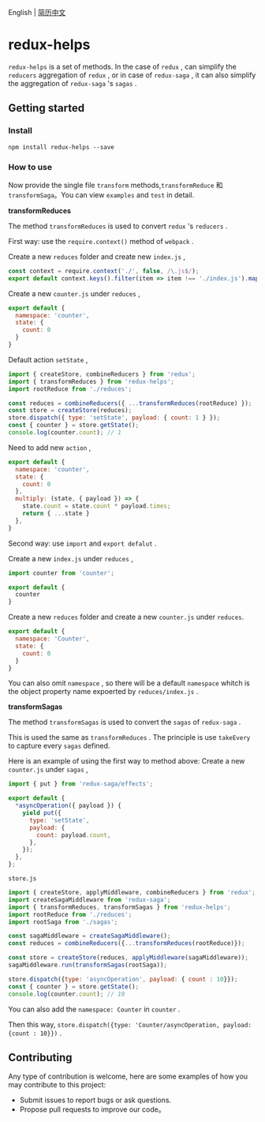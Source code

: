 English | [简历中文](./README.zh-CN.md)

# redux-helps

`redux-helps` is a set of methods. In the case of `redux` , can simplify the `reducers` aggregation of `redux` , or in case of `redux-saga` , it can also simplify the  aggregation of `redux-saga` 's `sagas` .

## Getting started

### Install
```
npm install redux-helps --save
```

### How to use

Now provide the single file `transform` methods,`transformReduce` 和 `transformSaga`。You can view `examples` and `test` in detail.

**transformReduces**

The method `transformReduces` is used to convert `redux` 's `reducers` .

First way: use the `require.context()` method of `webpack` .

Create a new `reduces` folder and create new `index.js` ,
```javascript
const context = require.context('./', false, /\.js$/);
export default context.keys().filter(item => item !== './index.js').map(key => context(key));
```
Create a new `counter.js` under `reduces` ,
```javascript
export default {
  namespace: 'counter',
  state: {
    count: 0
  }
}
```
Default action `setState` ,
```javascript
import { createStore, combineReducers } from 'redux';
import { transformReduces } from 'redux-helps';
import rootReduce from './reduces';

const reduces = combineReducers({ ...transformReduces(rootReduce) });
const store = createStore(reduces);
store.dispatch({ type: 'setState', payload: { count: 1 } });
const { counter } = store.getState();
console.log(counter.count); // 1
```
Need to add new `action` ,
```javascript
export default {
  namespace: 'counter',
  state: {
    count: 0
  },
  multiply: (state, { payload }) => {
    state.count = state.count * payload.times;
    return { ...state }
  },
}
```
Second way: use `import` and `export defalut` .

Create a new `index.js` under `reduces` ,
```javascript
import counter from 'counter';

export default {
  counter
}
```
Create a new `reduces` folder and create a new `counter.js` under `reduces`.
```javascript
export default {
  namespace: 'Counter',
  state: {
    count: 0
  }
}
```
You can also omit `namespace` , so there will be a default `namespace` whitch is the object property name expoerted by `reduces/index.js` .

**transformSagas**

The method `transformSagas` is used to convert the `sagas` of `redux-saga` .

This is used the same as `transformReduces` . The principle is use `takeEvery` to capture every `sagas` defined.

Here is an example of using the first way to method above:
Create a new `counter.js` under `sagas` ,

```javascript
import { put } from 'redux-saga/effects';

export default {
  *asyncOperation({ payload }) {
    yield put({
      type: 'setState',
      payload: {
        count: payload.count,
      },
    });
  },
};
```
`store.js`
```javascript
import { createStore, applyMiddleware, combineReducers } from 'redux';
import createSagaMiddleware from 'redux-saga';
import { transformReduces, transformSagas } from 'redux-helps';
import rootReduce from './reduces';
import rootSaga from './sagas';

const sagaMiddleware = createSagaMiddleware();
const reduces = combineReducers({...transformReduces(rootReduce)});

const store = createStore(reduces, applyMiddleware(sagaMiddleware));
sagaMiddleware.run(transformSagas(rootSaga));

store.dispatch({type: 'asyncOperation', payload: { count : 10}});
const { counter } = store.getState();
console.log(counter.count); // 10
```
You can also add the `namespace: Counter` in `counter` .

Then this way, `store.dispatch({type: 'Counter/asyncOperation, payload: {count : 10}})` .

## Contributing

Any type of contribution is welcome, here are some examples of how you may contribute to this project:

- Submit issues to report bugs or ask questions.
- Propose pull requests to improve our code。
